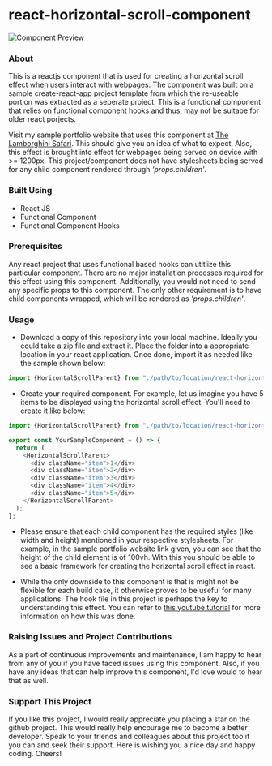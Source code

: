 # react-horizontal-scroll-component
![Component Preview](https://github.com/sricharankrishnan/react-horizontal-scroll-component/blob/master/component-preview.gif?raw=true_)

### About
This is a reactjs component that is used for creating a horizontal scroll effect when users interact with webpages. The component was built on a sample create-react-app project template from which the re-useable portion was extracted as a seperate project. This is a functional component that relies on functional component hooks and thus, may not be suitabe for older react porjects.

Visit my sample portfolio website that uses this component at [The Lamborghini Safari](https://lamborghini-safari-react.netlify.app/). This should give you an idea of what to expect. Also, this effect is brought into effect for webpages being served on device with >= 1200px. This project/component does not have stylesheets being served for any child component rendered through _'props.children'_.

### Built Using
- React JS
- Functional Component
- Functional Component Hooks

### Prerequisites
Any react project that uses functional based hooks can utitlize this particular component. There are no major installation processes required for this effect using this component. Additionally, you would not need to send any specific props to this component. The only other requirement is to have child components wrapped, which will be rendered as _'props.children'_.

### Usage
- Download a copy of this repository into your local machine. Ideally you could take a zip file and extract it. Place the folder into a appropriate location in your react application. Once done, import it as needed like the sample shown below:
```javascript
import {HorizontalScrollParent} from "./path/to/location/react-horizontal-scroll-component/index.js";
```

- Create your required component. For example, let us imagine you have 5 items to be displayed using the horizontal scroll effect. You'll need to create it like below:
```javascript
import {HorizontalScrollParent} from "./path/to/location/react-horizontal-scroll-component/index.js";

export const YourSampleComponent = () => {
  return (
    <HorizontalScrollParent>
      <div className="item">1</div>
      <div className="item">2</div>
      <div className="item">3</div>
      <div className="item">4</div>
      <div className="item">5</div>
    </HorizontalScrollParent>
  );
};
```

- Please ensure that each child component has the required styles (like width and height) mentioned in your respective stylesheets. For example, in the sample portfolio website link given, you can see that the height of the child element is of 100vh. With this you should be able to see a basic framework for creating the horizontal scroll effect in react.

- While the only downside to this component is that is might not be flexible for each build case, it otherwise proves to be useful for many applications. The hook file in this project is perhaps the key to understanding this effect. You can refer to [this youtube tutorial](https://www.youtube.com/watch?v=lYj9FdqnYsc) for more information on how this was done.

### Raising Issues and Project Contributions
As a part of continuous improvements and maintenance, I am happy to hear from any of you if you have faced issues using this component. Also, if you have any ideas that can help improve this component, I'd love would to hear that as well. 

### Support This Project
If you like this project, I would really appreciate you placing a star on the github project. This would really help encourage me to become a better developer. Speak to your friends and colleagues about this project too if you can and seek their support. Here is wishing you a nice day and happy coding. Cheers!
